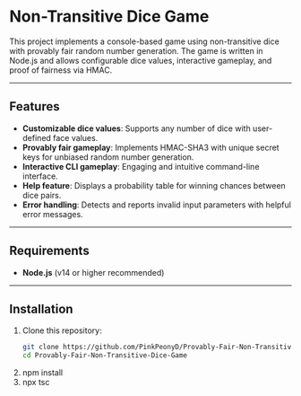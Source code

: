# Non-Transitive Dice Game

This project implements a console-based game using non-transitive dice with provably fair random number generation. The game is written in Node.js and allows configurable dice values, interactive gameplay, and proof of fairness via HMAC.

---

## Features

- **Customizable dice values**: Supports any number of dice with user-defined face values.
- **Provably fair gameplay**: Implements HMAC-SHA3 with unique secret keys for unbiased random number generation.
- **Interactive CLI gameplay**: Engaging and intuitive command-line interface.
- **Help feature**: Displays a probability table for winning chances between dice pairs.
- **Error handling**: Detects and reports invalid input parameters with helpful error messages.

---

## Requirements

- **Node.js** (v14 or higher recommended)

---

## Installation

1. Clone this repository:
   ```bash
   git clone https://github.com/PinkPeonyD/Provably-Fair-Non-Transitive-Dice-Game.git
   cd Provably-Fair-Non-Transitive-Dice-Game
2. npm install
3. npx tsc
